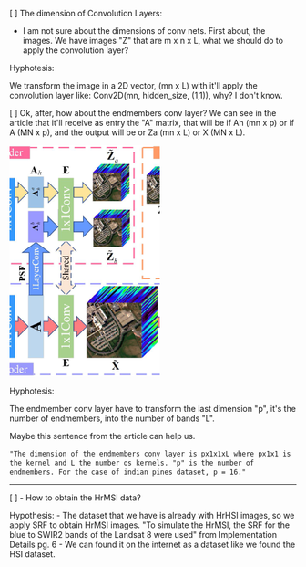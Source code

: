 [ ] The dimension of Convolution Layers:
  - I am not sure about the dimensions of conv nets.  First about, the images. We have images "Z" that are m x n x L, what we should do to apply the convolution layer? 

Hyphotesis: 
      
  We transform the image in a  2D vector, (mn x L) with it'll apply the convolution layer like: Conv2D(mn, hidden_size, (1,1)), why? I don't know.

[ ] Ok, after, how about the endmembers conv layer? We can see in the article that it'll receive as entry the "A" matrix, that will be if Ah (mn x p) or if A (MN x p), and the output will be or Za (mn x L) or X (MN x L).
  
  ![Image from the article, referent to the previous question](image.png)

Hyphotesis: 

The endmember conv layer have to transform the last dimension "p", it's the number of endmembers, into the number of bands "L". 


Maybe this sentence from the article can help us. 

    "The dimension of the endmembers conv layer is px1x1xL where px1x1 is the kernel and L the number os kernels. "p" is the number of endmembers. For the case of indian pines dataset, p = 16."

---

[ ] - How to obtain the HrMSI data?

  Hypothesis: 
    - The dataset that we have is already with HrHSI images, so we apply SRF to obtain HrMSI images.
        "To simulate the HrMSI, the SRF for the blue to SWIR2 bands of the Landsat 8 were used" from Implementation Details pg. 6
    - We can found it on the internet as a dataset like we found the HSI dataset. 
